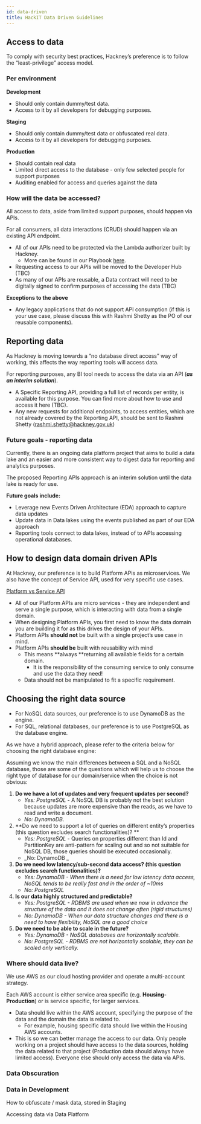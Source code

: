 ```yaml
---
id: data-driven
title: HackIT Data Driven Guidelines
---
```

## Access to data

To comply with security best practices, Hackney’s preference is to follow the “least-privilege” access model. 

### Per environment

**Development**

* Should only contain dummy/test data. 
* Access to it by all developers for debugging purposes.

**Staging**

* Should only contain dummy/test data or obfuscated real data. 
* Access to it by all developers for debugging purposes.

**Production**

* Should contain real data
* Limited direct access to the database - only few selected people for support purposes
* Auditing enabled for access and queries against the data

### How will the data be accessed?

All access to data, aside from limited support purposes, should happen via APIs. 

For all consumers, all data interactions (CRUD) should happen via an existing API endpoint. 

* All of our APIs need to be protected via the Lambda authorizer built by Hackney.
    * More can be found in our Playbook [here](https://playbook.hackney.gov.uk/API-Playbook/lambda_authoriser).
* Requesting access to our APIs will be moved to the Developer Hub (TBC)
* As many of our APIs are reusable, a Data contract will need to be digitally signed to confirm purposes of accessing the data (TBC)

**Exceptions to the above**

* Any legacy applications that do not support API consumption (if this is your use case, please discuss this with Rashmi Shetty as the PO of our reusable components).

## Reporting data

As Hackney is moving towards a “no database direct access” way of working, this affects the way reporting tools will access data.

For reporting purposes, any BI tool needs to access the data via an API (**_as an interim solution_**). 

* A Specific Reporting API, providing a full list of records per entity, is available for this purpose. You can find more about how to use and access it here (TBC).
* Any new requests for additional endpoints, to access entities, which are not already covered by the Reporting API, should be sent to Rashmi Shetty ([rashmi.shetty@hackney.gov.uk](mailto:rashmi.shetty@hackney.gov.uk))

### Future goals - reporting data

Currently, there is an ongoing data platform project that aims to build a data lake and an easier and more consistent way to digest data for reporting and analytics purposes.

The proposed Reporting APIs approach is an interim solution until the data lake is ready for use.

**Future goals include:**

* Leverage new Events Driven Architecture (EDA) approach to capture data updates
* Update data in Data lakes using the events published as part of our EDA approach
* Reporting tools connect to data lakes, instead of to APIs accessing operational databases.

## How to design data domain driven APIs

At Hackney, our preference is to build Platform APis as microservices. We also have the concept of Service API, used for very specific use cases. 

[Platform vs Service API ](https://playbook.hackney.gov.uk/API-Playbook/platform_api_vs_service_api)

* All of our Platform APIs are micro services - they are independent and serve a single purpose, which is interacting with data from a single domain. 
* When designing Platform APIs, you first need to know the data domain you are building it for as this drives the design of your APIs.
* Platform APIs **should not** be built with a single project’s use case in mind.
* Platform APIs **should be** built with reusability with mind
    * This means **always **returning all available fields for a certain domain.
        * It is the responsibility of the consuming service to only consume and use the data they need!
    * Data should not be manipulated to fit a specific requirement.


## Choosing the right data source

* For NoSQL data sources, our preference is to use DynamoDB as the engine.
* For SQL, relational databases, our preference is to use PostgreSQL as the database engine.

As we have a hybrid approach, please refer to the criteria below for choosing the right database engine:

Assuming we know the main differences  between a SQL and a NoSQL database, those are some of the questions which will help us to choose the right type of database for our domain/service when the choice is not obvious:

1. **Do we have  a lot of updates and very frequent updates per second?** 
    * _Yes: PostgreSQL_ - A NoSQL DB is probably not the best solution because updates are more expensive than the reads, as we have to read and write a document.
    * _No: DynamoDB_.
2. **Do we need to support a lot of queries on different entity’s properties (this question excludes search functionalities)? **
    * _Yes: PostgreSQL_ -  Queries on properties different  than Id and PartitionKey are anti-pattern for scaling out and so not suitable for NoSQL DB, those queries should be executed occasionally. 
    * _No: DynamoDB _
3. **Do we need low latency/sub-second data access? (this question excludes search functionalities)?**
    * _Yes: DynamoDB - When there is a need for low latency data access, NoSQL tends to be really fast and in the order of ~10ms_
    * _No: PostgreSQL_
4. **Is our data highly structured and predictable?**
    * _Yes: PostgreSQL - RDBMS are used when we now in advance the structure of the data and it does not change often (rigid structures)_
    * _No: DynamoDB - When our data structure changes and there is a need to have flexibility, NoSQL are a good choice_
5. **Do we need to be able to scale in the future?**
    * _Yes: DynamoDB - NoSQL databases are horizontally scalable._
    * _No: PostgreSQL - RDBMS are not horizontally scalable, they can be scaled only vertically._


### Where should data live?

We use AWS as our cloud hosting provider and operate a multi-account strategy. 

Each AWS account is either service area specific (e.g. **Housing-Production**) or is service specific, for larger services. 


* Data should live within the AWS account, specifying the purpose of the data and the domain the data is related to.
    * For example, housing specific data should live within the Housing AWS accounts.
* This is so we can better manage the access to our data. Only people working on a project should have access to the data sources, holding the data related to that project (Production data should always have limited access). Everyone else should only access the data via APIs. 

### Data Obscuration


### Data in Development

How to obfuscate / mask data, stored in Staging

Accessing data via Data Platform
